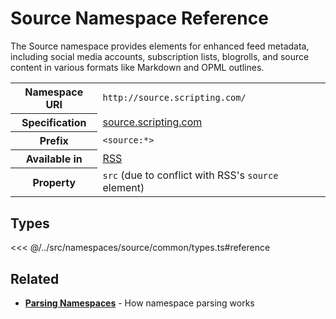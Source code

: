 # Source Namespace Reference

The Source namespace provides elements for enhanced feed metadata, including social media accounts, subscription lists, blogrolls, and source content in various formats like Markdown and OPML outlines.

<table>
  <tbody>
    <tr>
      <th>Namespace URI</th>
      <td><code>http://source.scripting.com/</code></td>
    </tr>
    <tr>
      <th>Specification</th>
      <td><a href="http://source.scripting.com/" target="_blank">source.scripting.com</a></td>
    </tr>
    <tr>
      <th>Prefix</th>
      <td><code>&lt;source:*&gt;</code></td>
    </tr>
    <tr>
      <th>Available in</th>
      <td><a href="/reference/feeds/rss">RSS</a></td>
    </tr>
    <tr>
      <th>Property</th>
      <td><code>src</code> (due to conflict with RSS's <code>source</code> element)</td>
    </tr>
  </tbody>
</table>

## Types

<<< @/../src/namespaces/source/common/types.ts#reference

## Related

- **[Parsing Namespaces](/parsing/namespaces)** - How namespace parsing works

